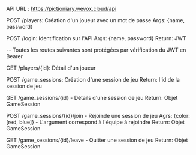 API URL : https://pictioniary.wevox.cloud/api

POST /players: Création d'un joueur avec un mot de passe
Args: {name, password}

POST /login: Identification sur l'API
Args: {name, password}
Return: JWT

-- Toutes les routes suivantes sont protégées par vérification du JWT en Bearer

GET /players/{id}: Détail d'un joueur

POST /game_sessions: Création d'une session de jeu
Return: l'id de la session de jeu

GET /game_sessions/{id} - Détails d'une session de jeu
Return: Objet GameSession

POST /game_sessions/{id}/join - Rejoinde une session de jeu
Agrs: {color: [red, blue]} - L'argument correspond à l'équipe à rejoindre
Return: Objet GameSession

GET /game_sessions/{id}/leave - Quitter une session de jeu
Return: Objet GameSession